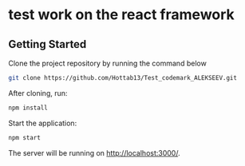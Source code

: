 # test work on the react framework

## Getting Started

Clone the project repository by running the command below

```bash
git clone https://github.com/Hottab13/Test_codemark_ALEKSEEV.git
```

After cloning, run:

```bash
npm install 
```

Start the application:

```bash
npm start
```

The server will be running on [http://localhost:3000/](http://localhost:3000/).


